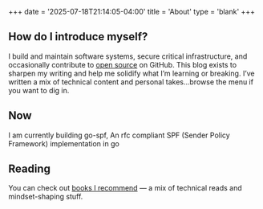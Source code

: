 +++
date = '2025-07-18T21:14:05-04:00'
title = 'About'
type = 'blank'
+++

## How do I introduce myself?
I build and maintain software systems, secure critical infrastructure, and occasionally contribute
to [open source](https://github.com/t0gun) on GitHub. This blog exists to sharpen my writing and help me solidify what
I’m learning or breaking. I’ve written a mix of technical content and personal takes...browse the menu if you want to 
dig in.

## Now
I am currently building go-spf, An rfc compliant SPF (Sender Policy Framework) implementation in go

## Reading
You can check out [books I recommend](/books) — a mix of technical reads and mindset-shaping
stuff.

